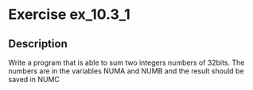 # Exercise ex_10.3_1

## Description
Write a program that is able to sum two integers numbers
of 32bits. The numbers are in the variables NUMA and NUMB
and the result should be saved in NUMC
